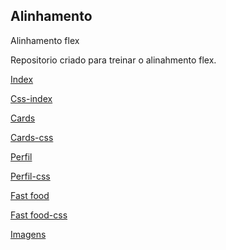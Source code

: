 ## Alinhamento 

 Alinhamento flex

Repositorio criado para treinar o alinahmento flex.

[Index](./atividade10/index.html)

[Css-index](./atividade10/index.css)

[Cards](./atividade10/cards.html)

[Cards-css](./atividade10/cards.css)

[Perfil](./atividade10/perfil.html)

[Perfil-css](./atividade10/perfil.css)

[Fast food](./atividade10/fastfood.html)

[Fast food-css](./atividade10/fastfood.css)

[Imagens](./imagens/)
